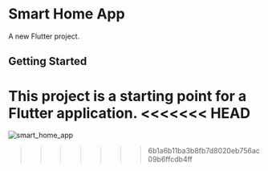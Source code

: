 # Smart Home App
A new Flutter project.

## Getting Started

This project is a starting point for a Flutter application.
<<<<<<< HEAD
=======

![smart_home_app](https://github.com/Semhylmz/Flutter-home-automation/assets/55411723/e5d6e068-2f68-4203-94b2-f16c41ded2f0)
>>>>>>> 6b1a6b11ba3b8fb7d8020eb756ac09b6ffcdb4ff
